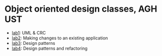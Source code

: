 # Object oriented design classes, AGH UST

* [lab1](./lab1): UML & CRC
* [lab2](./lab2): Making changes to an existing application
* [lab3](./lab3): Design patterns
* [lab4](./lab4): Design patterns and refactoring